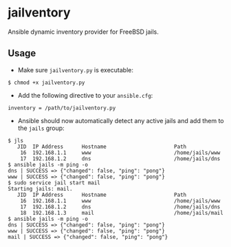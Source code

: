 # jailventory

Ansible dynamic inventory provider for FreeBSD jails.

## Usage

- Make sure `jailventory.py` is executable:

```
$ chmod +x jailventory.py
```

- Add the following directive to your `ansible.cfg`:

```
inventory = /path/to/jailventory.py
```

- Ansible should now automatically detect any active jails and add them to the `jails` group:

```
$ jls
   JID  IP Address      Hostname                      Path
    16  192.168.1.1     www                           /home/jails/www
    17  192.168.1.2     dns                           /home/jails/dns
$ ansible jails -m ping -o
dns | SUCCESS => {"changed": false, "ping": "pong"}
www | SUCCESS => {"changed": false, "ping": "pong"}
$ sudo service jail start mail
Starting jails: mail.
   JID  IP Address      Hostname                      Path
    16  192.168.1.1     www                           /home/jails/www
    17  192.168.1.2     dns                           /home/jails/dns
    18  192.168.1.3     mail                          /home/jails/mail
$ ansible jails -m ping -o
dns | SUCCESS => {"changed": false, "ping": "pong"}
www | SUCCESS => {"changed": false, "ping": "pong"}
mail | SUCCESS => {"changed": false, "ping": "pong"}
```

